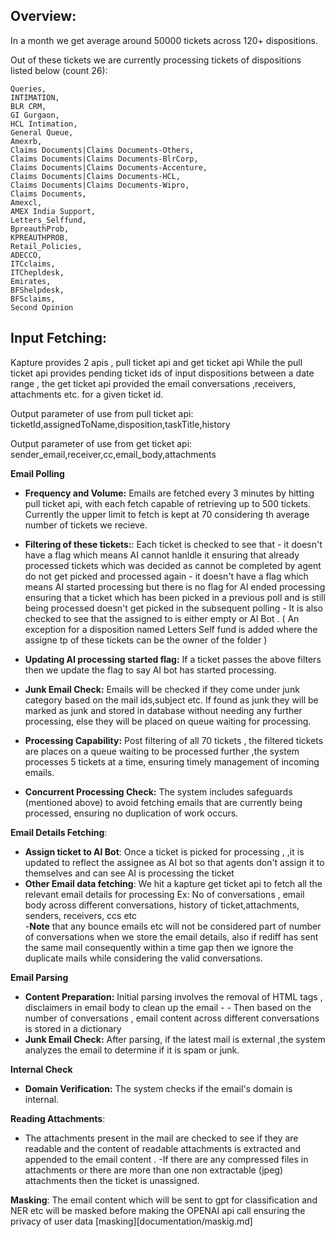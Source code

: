 ## Overview:

In a month we get average around 50000 tickets across 120+ dispositions.

Out of these tickets we are currently processing tickets of dispositions listed below (count 26):

    Queries,
    INTIMATION,
    BLR CRM,
    GI Gurgaon,
    HCL Intimation,
    General Queue,
    Amexrb,
    Claims Documents|Claims Documents-Others,
    Claims Documents|Claims Documents-BlrCorp,
    Claims Documents|Claims Documents-Accenture,
    Claims Documents|Claims Documents-HCL,
    Claims Documents|Claims Documents-Wipro,
    Claims Documents,
    Amexcl,
    AMEX India Support,
    Letters_Selffund,
    BpreauthProb,
    KPREAUTHPROB,
    Retail_Policies,
    ADECCO,
    ITCclaims,
    ITChepldesk,
    Emirates,
    BFShelpdesk,
    BFSclaims,
    Second Opinion

## Input Fetching:

Kapture provides 2 apis , pull ticket api and get ticket api
While the pull ticket api provides pending ticket ids of input dispositions between a date range  , the get ticket api provided the email conversations ,receivers, attachments etc. for a given ticket id.

Output parameter of use from pull ticket api:
ticketId,assignedToName,disposition,taskTitle,history

Output parameter of use from get ticket api:
sender_email,receiver,cc,email_body,attachments 

**Email Polling**

   - **Frequency and Volume:** Emails are fetched every 3 minutes by hitting pull ticket api, with each fetch capable of retrieving up to 500 tickets. Currently the upper limit to fetch is kept at 70 considering th average number of tickets we recieve.

   - **Filtering of these tickets:**: Each ticket is checked to see that
         - it doesn't have a flag which means AI cannot hanldle it ensuring that already processed tickets which was decided as cannot be completed by agent do not get picked and processed again
         - it doesn't have a flag which means AI started processing but there is no flag for AI ended processing ensuring that a ticket which has been picked in a previous poll and is still being processed doesn't get picked in the subsequent polling
         - It is also checked to see that the assigned to is either empty or AI Bot . ( An exception for a disposition named Letters Self fund is added where the assigne tp of these tickets can be the owner of the folder )
   - **Updating AI processing started flag:** If a ticket passes the above filters then we update the flag to say AI bot has started processing.
   - **Junk Email Check:** Emails will be checked if they come under junk category based on the mail ids,subject etc. If found as junk they will be marked as junk and stored in database without needing any further processing, else they will be placed on queue waiting for processing.
   - **Processing Capability:** Post filtering of all 70 tickets , the filtered tickets are places on a queue waiting to be processed further ,the system processes 5 tickets at a time, ensuring timely management of incoming emails.
   - **Concurrent Processing Check:** The system includes safeguards (mentioned above) to avoid fetching emails that are currently being processed, ensuring no duplication of work occurs.
   

 **Email Details Fetching**:

   - **Assign ticket to AI Bot**: Once a ticket is picked for processing , ,it is updated to reflect the assignee as AI bot so that agents don't assign it to themselves and can see AI is processing the ticket
   - **Other Email data fetching**: We hit a kapture get ticket api to fetch all the relevant email details for processing 
   Ex: No of conversations , email body across different conversations, history of ticket,attachments, senders, receivers, ccs etc    
        -**Note** that any bounce emails etc will not be considered part of number of conversations when we store the email details, also if rediff has sent the same mail consequently within a time gap then we ignore the duplicate mails while considering the valid conversations. 
    

 **Email Parsing**
   - **Content Preparation:** Initial parsing involves the removal of HTML tags , disclaimers in email body to clean up the email -  - Then based on the number of conversations , email content across different conversations is stored in a dictionary
   - **Junk Email Check:** After parsing, if the latest mail is external ,the system analyzes the email to determine if it is spam or junk.

 **Internal Check**
   - **Domain Verification:** The system checks if the email's domain is internal.
   
**Reading Attachments**:
 - The attachments present in the mail are checked to see if they are readable and the content of readable attachments is extracted and appended to the email content .
 -If there are any compressed files in attachments or there are more than one non extractable (jpeg) attachments then the ticket is unassigned.

 **Masking**: The email content which will be sent to gpt for classification and NER etc will be masked before making the OPENAI api call ensuring the privacy of user data 
 [masking][documentation/maskig.md]